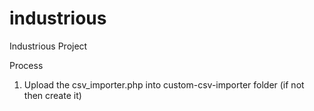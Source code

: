 industrious
===========
Industrious Project

Process 
1) Upload the csv_importer.php into custom-csv-importer folder (if not then create it)
